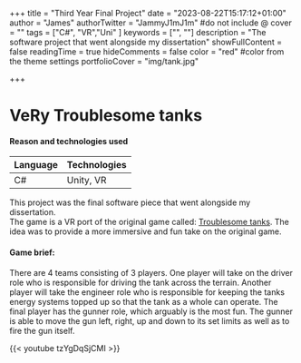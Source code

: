 +++
title = "Third Year Final Project"
date = "2023-08-22T15:17:12+01:00"
author = "James"
authorTwitter = "JammyJ1mJ1m" #do not include @
cover = ""
tags = ["C#", "VR","Uni" ]
keywords = ["", ""]
description = "The software project that went alongside my dissertation"
showFullContent = false
readingTime = true
hideComments = false
color = "red" #color from the theme settings
portfolioCover = "img/tank.jpg"

+++

# VeRy Troublesome tanks

#### Reason and technologies used

| Language    | Technologies|
| ----------- | ----------- |
| C#          |Unity, VR    |




This project was the final software piece that went alongside my dissertation.  
The game is a VR port of the original game called: [Troublesome tanks](https://www.youtube.com/watch?v=GafLNMRZxGI).
The idea was to provide a more immersive and fun take on the original game.


#### Game brief:
There are 4 teams consisting of 3 players. One player will take on the driver role who is responsible for driving the tank across the terrain. Another player will take the engineer role who is responsible for keeping the tanks energy systems topped up so that the tank as a whole can operate. The final player has the gunner role, which arguably is the most fun. The gunner is able to move the gun left, right, up and down to its set limits as well as to fire the gun itself.

{{< youtube tzYgDqSjCMI >}}

